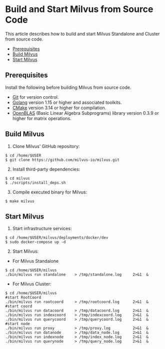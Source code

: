 # Build and Start Milvus from Source Code

This article describes how to build and start Milvus Standalone and Cluster from source code.

- [Prerequisites](#prerequisites)
- [Build Milvus](#build-milvus)
- [Start Milvus](#start-milvus)

## Prerequisites

Install the following before building Milvus from source code.

- [Git](https://git-scm.com/book/en/v2/Getting-Started-Installing-Git) for version control.
- [Golang](https://golang.org/doc/install) version 1.15 or higher and associated toolkits.
- [CMake](https://cmake.org/install/) version 3.14 or higher for compilation.
- [OpenBLAS](https://github.com/xianyi/OpenBLAS/wiki/Installation-Guide) (Basic Linear Algebra Subprograms) library version 0.3.9 or higher for matrix operations.



## Build Milvus

1. Clone Milvus' GitHub repository:

```
$ cd /home/$USER
$ git clone https://github.com/milvus-io/milvus.git
```

2. Install third-party dependencies:

```
$ cd milvus
$ ./scripts/install_deps.sh
```

3. Compile executed binary for Milvus:

```
$ make milvus
```

## Start Milvus

1. Start infrastructure services:

```
$ cd /home/$USER/milvus/deployments/docker/dev
$ sudo docker-compose up -d
```

2. Start Milvus:

- For Milvus Standalone

```
$ cd /home/$USER/milvus
./bin/milvus run standalone    > /tmp/standalone.log     2>&1  &
```

- For Milvus Cluster:

```
$ cd /home/$USER/milvus
#start RootCoord
./bin/milvus run rootcoord     > /tmp/rootcoord.log      2>&1  &
#start coord
./bin/milvus run datacoord     > /tmp/datacoord.log      2>&1  &
./bin/milvus run indexcoord    > /tmp/indexcoord.log     2>&1  &
./bin/milvus run querycoord    > /tmp/querycoord.log     2>&1  &
#start node
./bin/milvus run proxy         > /tmp/proxy.log          2>&1  &
./bin/milvus run datanode      > /tmp/data_node.log      2>&1  &
./bin/milvus run indexnode     > /tmp/index_node.log     2>&1  &
./bin/milvus run querynode     > /tmp/query_node.log     2>&1  &
```

